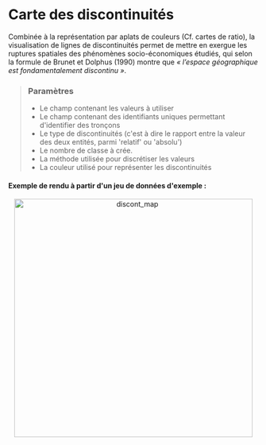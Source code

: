 # Carte des discontinuités


Combinée à la représentation par aplats de couleurs (Cf. cartes de ratio), la visualisation de lignes de discontinuités permet de mettre en exergue les ruptures spatiales des phénomènes socio-économiques étudiés, qui selon la formule de Brunet et Dolphus (1990) montre que *« l’espace géographique est fondamentalement discontinu »*.

> ### Paramètres
> * Le champ contenant les valeurs à utiliser
> * Le champ contenant des identifiants uniques permettant d'identifier des tronçons
> * Le type de discontinuités (c'est à dire le rapport entre la valeur des deux entités, parmi 'relatif' ou 'absolu')
> * Le nombre de classe à crée.
> * La méthode utilisée pour discrétiser les valeurs
> * La couleur utilisé pour représenter les discontinuités


#### Exemple de rendu à partir d'un jeu de données d'exemple :

<p style="text-align: center;">
<img src="/img/discont.png" alt="discont_map" style="width: 480px;"/>
</p>
